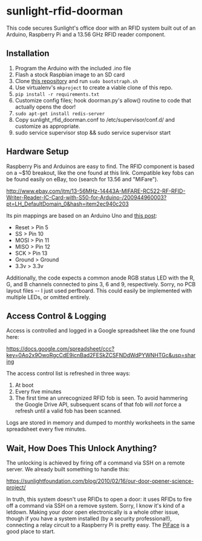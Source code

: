 sunlight-rfid-doorman
=====================

This code secures Sunlight's office door with an RFID system built out of an Arduino, Raspberry Pi and a 13.56 GHz RFID reader component. 

Installation
------------
1. Program the Arduino with the included .ino file
2. Flash a stock Raspbian image to an SD card
3. Clone [this repository](https://github.com/sbma44/rpi) and run `sudo bootstraph.sh`
4. Use virtualenv's `mkproject` to create a viable clone of this repo.
5. `pip install -r requirements.txt`
6. Customize config files; hook doorman.py's allow() routine to code that actually opens the door!
7. `sudo apt-get install redis-server`
8. Copy sunlight_rfid_doorman.conf to /etc/supervisor/conf.d/ and customize as appropriate.
9. sudo service supervisor stop && sudo service supervisor start

Hardware Setup
--------------
Raspberry Pis and Arduinos are easy to find. The RFID component is based on a  ~$10 breakout, like the one found at this link. Compatible key fobs can be found easily on eBay, too (search for 13.56 and "MiFare").

http://www.ebay.com/itm/13-56MHz-14443A-MIFARE-RC522-RF-RFID-Writer-Reader-IC-Card-with-S50-for-Arduino-/200944960003?pt=LH_DefaultDomain_0&hash=item2ec940c203

Its pin mappings are based on an Arduino Uno and [this post](http://www.grantgibson.co.uk/2012/04/how-to-get-started-with-the-mifare-mf522-an-and-arduino/):

* Reset > Pin 5
* SS > Pin 10
* MOSI > Pin 11
* MISO > Pin 12
* SCK > Pin 13
* Ground > Ground
* 3.3v > 3.3v

Additionally, the code expects a common anode RGB status LED with the R, G, and B channels connected to pins 3, 6 and 9, respectively. Sorry, no PCB layout files -- I just used perfboard. This could easily be implemented with multiple LEDs, or omitted entirely.

Access Control & Logging
------------------------
Access is controlled and logged in a Google spreadsheet like the one found here:

https://docs.google.com/spreadsheet/ccc?key=0Ao2x9OwoRgcCdE9icnBad2FESkZCSFNDdWdPYWNHTGc&usp=sharing

The access control list is refreshed in three ways:

1. At boot
2. Every five minutes
3. The first time an unrecognized RFID fob is seen. To avoid hammering the Google Drive API, subsequent scans of that fob will *not* force a refresh until a valid fob has been scanned.

Logs are stored in memory and dumped to monthly worksheets in the same spreadsheet every five minutes.

Wait, How Does This Unlock Anything?
------------------------------------
The unlocking is achieved by firing off a command via SSH on a remote server. We already built something to handle this:

https://sunlightfoundation.com/blog/2010/02/16/our-door-opener-science-project/

In truth, this system doesn't use RFIDs to open a door: it uses RFIDs to fire off a command via SSH on a remove system. Sorry, I know it's kind of a letdown. Making your door open electronically is a whole other issue, though if you have a system installed (by a security professional!), connecting a relay circuit to a Raspberry Pi is pretty easy. The [PiFace](http://www.piface.org.uk/) is a good place to start. 





